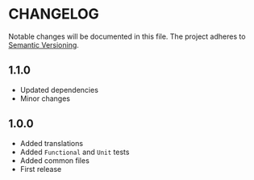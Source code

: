 CHANGELOG
=========

Notable changes will be documented in this file. The project adheres to [Semantic Versioning].

1.1.0
-----

* Updated dependencies
* Minor changes

1.0.0
-----

* Added translations
* Added `Functional` and `Unit` tests
* Added common files
* First release

[Semantic Versioning]: http://semver.org "Semantic Versioning"
